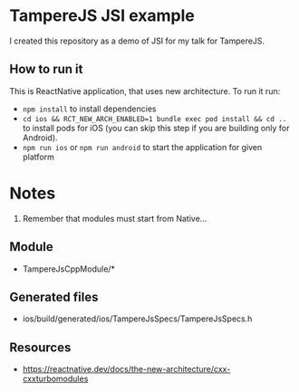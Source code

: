 # TampereJS JSI example

I created this repository as a demo of JSI for my talk for TampereJS.

## How to run it

This is ReactNative application, that uses new architecture. To run it run:
- `npm install` to install dependencies
- `cd ios && RCT_NEW_ARCH_ENABLED=1 bundle exec pod install && cd ..` to install pods for iOS (you can skip this step if you are building only for Android).
- `npm run ios` or `npm run android` to start the application for given platform

# Notes

1. Remember that modules must start from Native...

## Module

- TampereJsCppModule/*

## Generated files

- ios/build/generated/ios/TampereJsSpecs/TampereJsSpecs.h

## Resources

- https://reactnative.dev/docs/the-new-architecture/cxx-cxxturbomodules
